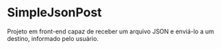 # SimpleJsonPost
Projeto em front-end capaz de receber um arquivo JSON e enviá-lo a um destino, informado pelo usuário.

